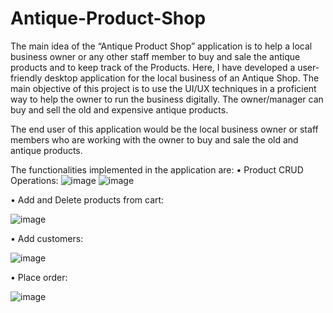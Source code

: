 # Antique-Product-Shop

The main idea of the “Antique Product Shop” application is to help a local business owner or any other staff member to buy and sale the antique products and to keep track of the Products.
Here, I have developed a user-friendly desktop application for the local business of an Antique Shop. The main objective of this project is to use the UI/UX techniques in a proficient way to help the owner to run the business digitally. The owner/manager can buy and sell the old and expensive antique products.

The end user of this application would be the local business owner or staff members who are working with the owner to buy and sale the old and antique products.

The functionalities implemented in the application are:
•	Product CRUD Operations:
![image](https://user-images.githubusercontent.com/97853861/201518702-171223c1-a480-4938-b8c9-4513c70a858d.png)
![image](https://user-images.githubusercontent.com/97853861/201518757-5673fc6d-7326-494a-b0de-8d4943c530b8.png)

•	Add and Delete products from cart:

![image](https://user-images.githubusercontent.com/97853861/201518777-1db265cd-d40f-43fc-ac40-6dd2bd0d3cbe.png)

•	Add customers:

![image](https://user-images.githubusercontent.com/97853861/201518822-96fcc59f-064d-4d14-9d0f-eb22d5d4a8e9.png)

•	Place order:

![image](https://user-images.githubusercontent.com/97853861/201518842-785df2e6-4cac-4a54-81d5-5fa9edd02419.png)
